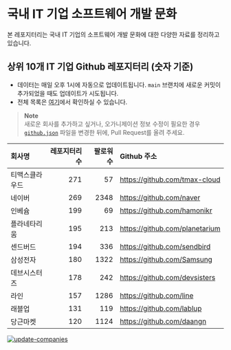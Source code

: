 # 국내 IT 기업 소프트웨어 개발 문화
본 레포지터리는 국내 IT 기업의 소프트웨어 개발 문화에 대한 다양한 자료를 정리하고 있습니다.

## 상위 10개 IT 기업 Github 레포지터리 (숫자 기준)

- 데이터는 매일 오후 1시에 자동으로 업데이트됩니다. `main` 브랜치에 새로운 커밋이 추가되었을 때도 업데이트가 시도됩니다.
- 전체 목록은 [여기](./github.md)에서 확인하실 수 있습니다.

> **Note**<br />
> 새로운 회사를 추가하고 싶거나, 오가니제이션 정보 수정이 필요한 경우 [`github.json`](./github.json) 파일을 변경한 뒤에, Pull Request를 올려 주세요.

<!-- MARKDOWN_TABLE(GITHUB): START -->

| **회사명** | **레포지터리 수** | **팔로워 수** | **Github 주소** |
|:---|---:|---:|:---|
| 티맥스클라우드 | 271 | 57 | https://github.com/tmax-cloud |
| 네이버 | 269 | 2348 | https://github.com/naver |
| 인베슘 | 199 | 69 | https://github.com/hamonikr |
| 플라네타리움 | 195 | 213 | https://github.com/planetarium |
| 센드버드 | 194 | 336 | https://github.com/sendbird |
| 삼성전자 | 180 | 1322 | https://github.com/Samsung |
| 데브시스터즈 | 178 | 242 | https://github.com/devsisters |
| 라인 | 157 | 1286 | https://github.com/line |
| 래블업 | 131 | 119 | https://github.com/lablup |
| 당근마켓 | 120 | 1124 | https://github.com/daangn |

<!-- MARKDOWN_TABLE(GITHUB): END -->

[![update-companies](https://github.com/JunRadish/korea-devculture/actions/workflows/update.yaml/badge.svg?branch=main)](https://github.com/JunRadish/korea-devculture/actions/workflows/update.yaml)